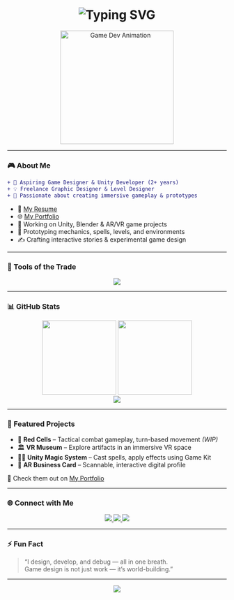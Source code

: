 <!-- Profile Typing Heading -->
<h1 align="center">
  <img src="https://readme-typing-svg.herokuapp.com?font=Fira+Code&size=28&pause=1000&center=true&vCenter=true&color=FF6EC7&width=500&lines=Hi%2C+I'm+Ravi+Sai+Vigneswara;Game+Designer+%26+Unity+Developer;Welcome+to+my+GitHub+Profile!" alt="Typing SVG" />
</h1>

<p align="center">
  <img src="https://media.giphy.com/media/L8K62iTDkzGX6/giphy.gif" width="260" alt="Game Dev Animation" />
</p>

---

### 🎮 About Me

```diff
+ 👾 Aspiring Game Designer & Unity Developer (2+ years)
+ 💡 Freelance Graphic Designer & Level Designer
+ 🌱 Passionate about creating immersive gameplay & prototypes
```

- 📄 [My Resume](https://resume-rsv.ct.ws/?i=1)  
- 🌐 [My Portfolio](https://ravisairockey.github.io/Game-Proto/)  
- 🎲 Working on Unity, Blender & AR/VR game projects  
- 🧪 Prototyping mechanics, spells, levels, and environments  
- ✍️ Crafting interactive stories & experimental game design

---

### 🧰 Tools of the Trade

<p align="center">
  <img src="https://skillicons.dev/icons?i=unity,cs,blender,figma,ps,ai,git,vscode&perline=8" />
</p>

---

### 📊 GitHub Stats

<div align="center">
  <img height="170" src="https://github-readme-stats.vercel.app/api?username=ravisairockey&show_icons=true&theme=tokyonight&rank_icon=github&hide_border=true" />
  <img height="170" src="https://github-readme-stats.vercel.app/api/top-langs/?username=ravisairockey&layout=compact&theme=tokyonight&hide_border=true" />
</div>

<div align="center">
  <img src="https://github-readme-streak-stats.herokuapp.com/?user=ravisairockey&theme=tokyonight&hide_border=true" />
</div>

---

### 🚀 Featured Projects

- 🔴 **Red Cells** – Tactical combat gameplay, turn-based movement *(WIP)*
- 🏛 **VR Museum** – Explore artifacts in an immersive VR space
- 🧙‍♂️ **Unity Magic System** – Cast spells, apply effects using Game Kit
- 📱 **AR Business Card** – Scannable, interactive digital profile

🔗 Check them out on [My Portfolio](https://ravisairockey.github.io/Game-Proto/)

---

### 🌐 Connect with Me

<p align="center">
  <a href="https://www.linkedin.com/in/ravisai-vigneswara-113894191/" target="_blank">
    <img src="https://img.shields.io/badge/-LinkedIn-0A66C2?style=for-the-badge&logo=linkedin&logoColor=white" />
  </a>
  <a href="mailto:ravisairockey@gmail.com">
    <img src="https://img.shields.io/badge/-Gmail-D14836?style=for-the-badge&logo=gmail&logoColor=white" />
  </a>
  <a href="https://ravisairockey.github.io/Game-Proto/">
    <img src="https://img.shields.io/badge/-My%20Portfolio-181717?style=for-the-badge&logo=github&logoColor=white" />
  </a>
</p>

---

### ⚡ Fun Fact
> “I design, develop, and debug — all in one breath.  
> Game design is not just work — it’s world-building.”

---

<!-- Animated Footer -->
<p align="center">
  <img src="https://capsule-render.vercel.app/api?type=waving&color=gradient&height=140&section=footer" />
</p>
